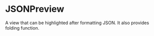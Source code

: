 # JSONPreview
A view that can be highlighted after formatting JSON. It also provides folding function.
